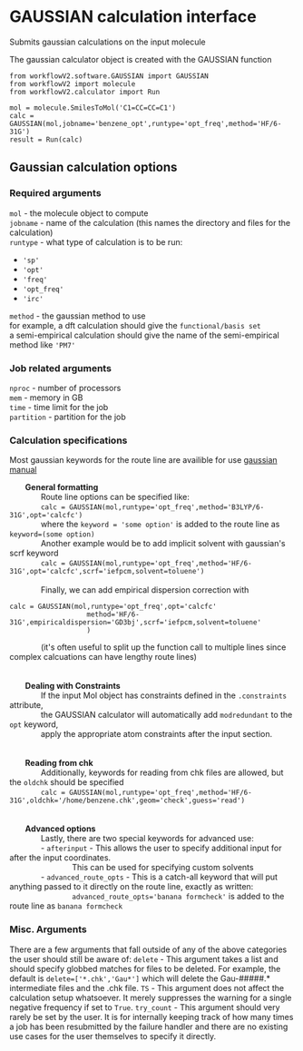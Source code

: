 # GAUSSIAN calculation interface
Submits gaussian calculations on the input molecule

The gaussian calculator object is created with the GAUSSIAN function

```
from workflowV2.software.GAUSSIAN import GAUSSIAN
from workflowV2 import molecule
from workflowV2.calculator import Run

mol = molecule.SmilesToMol('C1=CC=CC=C1')
calc = GAUSSIAN(mol,jobname='benzene_opt',runtype='opt_freq',method='HF/6-31G') 
result = Run(calc)
```

## Gaussian calculation options

### Required arguments
`mol` - the molecule object to compute\
`jobname` - name of the calculation (this names the directory and files for the calculation)\
`runtype` - what type of calculation is to be run:
  - `'sp'`
  - `'opt'`
  - `'freq'`
  - `'opt_freq'`
  - `'irc'`

`method` - the gaussian method to use\
  for example, a dft calculation should give the `functional/basis set`\
  a semi-empirical calculation should give the name of the semi-empirical method like `'PM7'`

### Job related arguments
`nproc` - number of processors\
`mem` - memory in GB\
`time` - time limit for the job\
`partition` - partition for the job

### Calculation specifications
Most gaussian keywords for the route line are availible for use [gaussian manual](http://gaussian.com/man/)

&nbsp;&nbsp;&nbsp;&nbsp;&nbsp;&nbsp; **General formatting** \
&nbsp;&nbsp;&nbsp;&nbsp;&nbsp;&nbsp; &nbsp;&nbsp;&nbsp;&nbsp;&nbsp;&nbsp; Route line options can be specified like:\
&nbsp;&nbsp;&nbsp;&nbsp;&nbsp;&nbsp; &nbsp;&nbsp;&nbsp;&nbsp;&nbsp;&nbsp; `calc = GAUSSIAN(mol,runtype='opt_freq',method='B3LYP/6-31G',opt='calcfc')`\
&nbsp;&nbsp;&nbsp;&nbsp;&nbsp;&nbsp; &nbsp;&nbsp;&nbsp;&nbsp;&nbsp;&nbsp; where the `keyword = 'some option'` is added to the route line as `keyword=(some option)`
&nbsp; \
&nbsp;&nbsp;&nbsp;&nbsp;&nbsp;&nbsp; &nbsp;&nbsp;&nbsp;&nbsp;&nbsp;&nbsp; Another example would be to add implicit solvent with gaussian's scrf keyword\
&nbsp;&nbsp;&nbsp;&nbsp;&nbsp;&nbsp; &nbsp;&nbsp;&nbsp;&nbsp;&nbsp;&nbsp; `calc = GAUSSIAN(mol,runtype='opt_freq',method='HF/6-31G',opt='calcfc',scrf='iefpcm,solvent=toluene')`\
&nbsp; \
&nbsp;&nbsp;&nbsp;&nbsp;&nbsp;&nbsp; &nbsp;&nbsp;&nbsp;&nbsp;&nbsp;&nbsp; Finally, we can add empirical dispersion correction with
```
calc = GAUSSIAN(mol,runtype='opt_freq',opt='calcfc'
                   method='HF/6-31G',empiricaldispersion='GD3bj',scrf='iefpcm,solvent=toluene'
                   )
```
&nbsp;&nbsp;&nbsp;&nbsp;&nbsp;&nbsp; &nbsp;&nbsp;&nbsp;&nbsp;&nbsp;&nbsp; (it's often useful to split up the function call to multiple lines since complex calcuations can have lengthy route lines)\
&nbsp; \
&nbsp; \
&nbsp;&nbsp;&nbsp;&nbsp;&nbsp;&nbsp; **Dealing with Constraints** \
&nbsp;&nbsp;&nbsp;&nbsp;&nbsp;&nbsp; &nbsp;&nbsp;&nbsp;&nbsp;&nbsp;&nbsp; If the input Mol object has constraints defined in the `.constraints` attribute, \
&nbsp;&nbsp;&nbsp;&nbsp;&nbsp;&nbsp; &nbsp;&nbsp;&nbsp;&nbsp;&nbsp;&nbsp; the GAUSSIAN calculator will automatically add `modredundant` to the `opt` keyword,  \
&nbsp;&nbsp;&nbsp;&nbsp;&nbsp;&nbsp; &nbsp;&nbsp;&nbsp;&nbsp;&nbsp;&nbsp; apply the appropriate atom constraints after the input section. \
&nbsp; \
&nbsp; \
&nbsp;&nbsp;&nbsp;&nbsp;&nbsp;&nbsp; **Reading from chk** \
&nbsp;&nbsp;&nbsp;&nbsp;&nbsp;&nbsp; &nbsp;&nbsp;&nbsp;&nbsp;&nbsp;&nbsp; Additionally, keywords for reading from chk files are allowed, but the `oldchk` should be specified \
&nbsp;&nbsp;&nbsp;&nbsp;&nbsp;&nbsp; &nbsp;&nbsp;&nbsp;&nbsp;&nbsp;&nbsp; `calc = GAUSSIAN(mol,runtype='opt_freq',method='HF/6-31G',oldchk='/home/benzene.chk',geom='check',guess='read')` \
&nbsp; \
&nbsp; \
&nbsp;&nbsp;&nbsp;&nbsp;&nbsp;&nbsp; **Advanced options** \
&nbsp;&nbsp;&nbsp;&nbsp;&nbsp;&nbsp; &nbsp;&nbsp;&nbsp;&nbsp;&nbsp;&nbsp; Lastly, there are two special keywords for advanced use: \
&nbsp;&nbsp;&nbsp;&nbsp;&nbsp;&nbsp; &nbsp;&nbsp;&nbsp;&nbsp;&nbsp;&nbsp; - `afterinput` - This allows the user to specify additional input for after the input coordinates. \
&nbsp;&nbsp;&nbsp;&nbsp;&nbsp;&nbsp; &nbsp;&nbsp;&nbsp;&nbsp;&nbsp;&nbsp; &nbsp;&nbsp;&nbsp;&nbsp;&nbsp;&nbsp; &nbsp;&nbsp;&nbsp;&nbsp;&nbsp;&nbsp; This can be used for specifying custom solvents \
&nbsp;&nbsp;&nbsp;&nbsp;&nbsp;&nbsp; &nbsp;&nbsp;&nbsp;&nbsp;&nbsp;&nbsp; - `advanced_route_opts` - This is a catch-all keyword that will put anything passed to it directly on the route line, exactly as written: \
&nbsp;&nbsp;&nbsp;&nbsp;&nbsp;&nbsp; &nbsp;&nbsp;&nbsp;&nbsp;&nbsp;&nbsp; &nbsp;&nbsp;&nbsp;&nbsp;&nbsp;&nbsp; &nbsp;&nbsp;&nbsp;&nbsp;&nbsp;&nbsp; `advanced_route_opts='banana formcheck'` is added to the route line as `banana formcheck` 

### Misc. Arguments
There are a few arguments that fall outside of any of the above categories the user should still be aware of:
`delete` - This argument takes a list and should specify globbed matches for files to be deleted. For example, the default is `delete=['*.chk','Gau*']` which will delete the Gau-#####.* intermediate files and the .chk file. 
`TS` - This argument does not affect the calculation setup whatsoever. It merely suppresses the warning for a single negative frequency if set to `True`.
`try_count` - This argument should very rarely be set by the user. It is for internally keeping track of how many times a job has been resubmitted by the failure handler and there are no existing use cases for the user themselves to specify it directly. 
